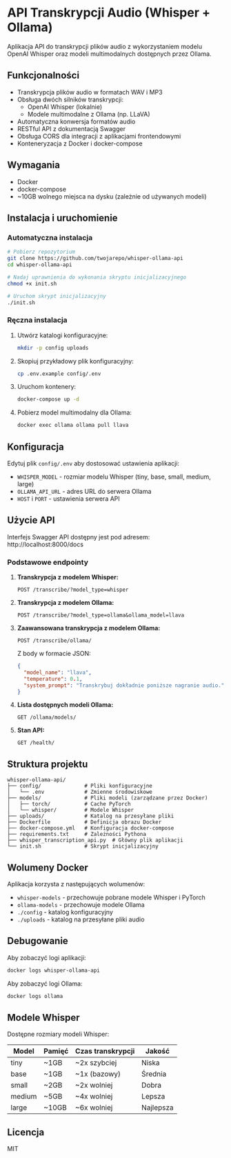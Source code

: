 # API Transkrypcji Audio (Whisper + Ollama)

Aplikacja API do transkrypcji plików audio z wykorzystaniem modelu OpenAI Whisper oraz modeli multimodalnych dostępnych przez Ollama.

## Funkcjonalności

- Transkrypcja plików audio w formatach WAV i MP3
- Obsługa dwóch silników transkrypcji:
  - OpenAI Whisper (lokalnie)
  - Modele multimodalne z Ollama (np. LLaVA)
- Automatyczna konwersja formatów audio
- RESTful API z dokumentacją Swagger
- Obsługa CORS dla integracji z aplikacjami frontendowymi
- Konteneryzacja z Docker i docker-compose

## Wymagania

- Docker
- docker-compose
- ~10GB wolnego miejsca na dysku (zależnie od używanych modeli)

## Instalacja i uruchomienie

### Automatyczna instalacja

```bash
# Pobierz repozytorium
git clone https://github.com/twojarepo/whisper-ollama-api
cd whisper-ollama-api

# Nadaj uprawnienia do wykonania skryptu inicjalizacyjnego
chmod +x init.sh

# Uruchom skrypt inicjalizacyjny
./init.sh
```

### Ręczna instalacja

1. Utwórz katalogi konfiguracyjne:
   ```bash
   mkdir -p config uploads
   ```

2. Skopiuj przykładowy plik konfiguracyjny:
   ```bash
   cp .env.example config/.env
   ```

3. Uruchom kontenery:
   ```bash
   docker-compose up -d
   ```

4. Pobierz model multimodalny dla Ollama:
   ```bash
   docker exec ollama ollama pull llava
   ```

## Konfiguracja

Edytuj plik `config/.env` aby dostosować ustawienia aplikacji:

- `WHISPER_MODEL` - rozmiar modelu Whisper (tiny, base, small, medium, large)
- `OLLAMA_API_URL` - adres URL do serwera Ollama
- `HOST` i `PORT` - ustawienia serwera API

## Użycie API

Interfejs Swagger API dostępny jest pod adresem: http://localhost:8000/docs

### Podstawowe endpointy

1. **Transkrypcja z modelem Whisper:**
   ```
   POST /transcribe/?model_type=whisper
   ```

2. **Transkrypcja z modelem Ollama:**
   ```
   POST /transcribe/?model_type=ollama&ollama_model=llava
   ```

3. **Zaawansowana transkrypcja z modelem Ollama:**
   ```
   POST /transcribe/ollama/
   ```
   Z body w formacie JSON:
   ```json
   {
     "model_name": "llava",
     "temperature": 0.1,
     "system_prompt": "Transkrybuj dokładnie poniższe nagranie audio."
   }
   ```

4. **Lista dostępnych modeli Ollama:**
   ```
   GET /ollama/models/
   ```

5. **Stan API:**
   ```
   GET /health/
   ```

## Struktura projektu

```
whisper-ollama-api/
├── config/              # Pliki konfiguracyjne
│   └── .env             # Zmienne środowiskowe
├── models/              # Pliki modeli (zarządzane przez Docker)
│   ├── torch/           # Cache PyTorch
│   └── whisper/         # Modele Whisper
├── uploads/             # Katalog na przesyłane pliki
├── Dockerfile           # Definicja obrazu Docker
├── docker-compose.yml   # Konfiguracja docker-compose
├── requirements.txt     # Zależności Pythona
├── whisper_transcription_api.py  # Główny plik aplikacji
└── init.sh              # Skrypt inicjalizacyjny
```

## Wolumeny Docker

Aplikacja korzysta z następujących wolumenów:

- `whisper-models` - przechowuje pobrane modele Whisper i PyTorch
- `ollama-models` - przechowuje modele Ollama
- `./config` - katalog konfiguracyjny
- `./uploads` - katalog na przesyłane pliki audio

## Debugowanie

Aby zobaczyć logi aplikacji:

```bash
docker logs whisper-ollama-api
```

Aby zobaczyć logi Ollama:

```bash
docker logs ollama
```

## Modele Whisper

Dostępne rozmiary modeli Whisper:

| Model  | Pamięć | Czas transkrypcji | Jakość |
|--------|--------|-------------------|--------|
| tiny   | ~1GB   | ~2x szybciej      | Niska  |
| base   | ~1GB   | ~1x (bazowy)      | Średnia|
| small  | ~2GB   | ~2x wolniej       | Dobra  |
| medium | ~5GB   | ~4x wolniej       | Lepsza |
| large  | ~10GB  | ~6x wolniej       | Najlepsza |

## Licencja

MIT